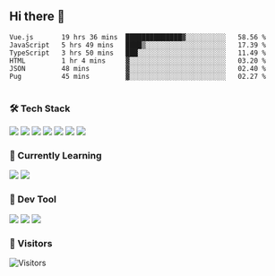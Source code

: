 ## Hi there 👋

<table>
<!--START_SECTION:waka-->

```text
Vue.js       19 hrs 36 mins  ██████████████▓░░░░░░░░░░   58.56 %
JavaScript   5 hrs 49 mins   ████▒░░░░░░░░░░░░░░░░░░░░   17.39 %
TypeScript   3 hrs 50 mins   ███░░░░░░░░░░░░░░░░░░░░░░   11.49 %
HTML         1 hr 4 mins     ▓░░░░░░░░░░░░░░░░░░░░░░░░   03.20 %
JSON         48 mins         ▓░░░░░░░░░░░░░░░░░░░░░░░░   02.40 %
Pug          45 mins         ▓░░░░░░░░░░░░░░░░░░░░░░░░   02.27 %
```

<!--END_SECTION:waka-->
</table>

### 🛠 Tech Stack

![](https://img.shields.io/badge/HTML5-black?style=flat&logo=html5)
![](https://img.shields.io/badge/CSS3-black?style=flat&logo=css3)
![](https://img.shields.io/badge/Javascript-black?style=flat&logo=javascript)
![](https://img.shields.io/badge/Vue-black?style=flat&logo=vuedotjs)
![](https://img.shields.io/badge/node.js-black?style=flat&logo=nodedotjs)
![](https://img.shields.io/badge/MangoDB-black?style=flat&logo=mongodb)
![](https://img.shields.io/badge/MySQL-black?style=flat&logo=mysql)

### 📖 Currently Learning

![](https://img.shields.io/badge/TypeScript-black?style=flat&logo=typescript)
![](https://img.shields.io/badge/React-black?style=flat&logo=react)

### 📏 Dev Tool

<!-- <img src="https://media.giphy.com/media/SWoSkN6DxTszqIKEqv/giphy.gif" align="right" height="275" /> -->
![](https://img.shields.io/badge/Editor-VSCode-blue?style=flat-square&logo=visual-studio-code&logoColor=blue)
![](https://img.shields.io/badge/IDE-WebStorm-orange?style=flat-square&logo=webstorm&logoColor=white)
![](https://img.shields.io/badge/API-Postman-blue?style=flat-square&logo=postman&logoColor=orange)

### 🔆 Visitors
![Visitors](https://count.getloli.com/get/@imxxxx?theme=rule34)
